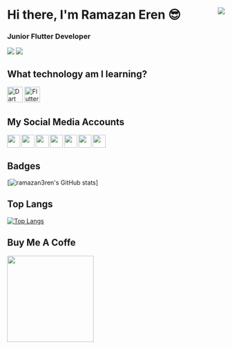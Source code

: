 <h1>Hi there, I'm Ramazan Eren 😎 <img src="https://media.giphy.com/media/unQ3IJU2RG7DO/giphy.gif" align="right"></h1>
<h3>Junior Flutter Developer</h3>

![](https://img.shields.io/badge/Framework-Flutter-informational?style=flat&logo=<Eren>&logoColor=red&color=blue)
![](https://img.shields.io/badge/Languages-Dart-informational?style=flat&logo=<>&logoColor=red&color=blue)

## What technology am I learning?

<p align="left">
<a href="https://dart.dev/" target="_blank" rel="noreferrer"><img src="https://raw.githubusercontent.com/danielcranney/readme-generator/main/public/icons/skills/dart-colored.svg" width="36" height="36" alt="Dart" /></a>
<a href="https://flutter.dev/" target="_blank" rel="noreferrer"><img src="https://raw.githubusercontent.com/danielcranney/readme-generator/main/public/icons/skills/flutter-colored.svg" width="36" height="36" alt="Flutter" /></a>
</p>

## My Social Media Accounts

<p align="left"> 
<a href="http://www.instagram.com/ramazan3ren" target="_blank" rel="noreferrer"><img width="30" src="https://unpkg.com/simple-icons@v4/icons/instagram.svg" align="left"/></a>

<a href="https://www.twitter.com/ramazan3ren" target="_blank" rel="noreferrer"><img width="30" src="https://unpkg.com/simple-icons@v4/icons/twitter.svg" align="left"/></a>

<a href="https://medium.com/@ramazan3ren" target="_blank" rel="noreferrer"><img width="30" src="https://unpkg.com/simple-icons@v4/icons/medium.svg" align="left"/></a>

<a href="https://www.github.com/ramazan3ren" target="_blank" rel="noreferrer"><img width="30" src="https://unpkg.com/simple-icons@v4/icons/github.svg" align="left"/></a>

<a href="https://www.twitch.com/ramazan3ren" target="_blank" rel="noreferrer"><img width="30" src="https://unpkg.com/simple-icons@v4/icons/twitch.svg" align="left"/></a>

<a href="https://www.linkedin.com/in/ramazan3ren/" target="_blank" rel="noreferrer"><img width="30" src="https://unpkg.com/simple-icons@v4/icons/linkedin.svg" align="left"/></a>

<a href="https://stackoverflow.com/users/17768110/ramazan-eren" target="_blank" rel="noreferrer"><img width="30" src="https://unpkg.com/simple-icons@v4/icons/stackoverflow.svg"/></a>
</p>


## Badges
[![ramazan3ren's GitHub stats](https://github-readme-stats.vercel.app/api?username=ramazan3ren&show_icons=true&theme=radical)]

## Top Langs
[![Top Langs](https://github-readme-stats.vercel.app/api/top-langs/?username=ramazan3ren&langs_count=8)](https://github.com/ramazan3ren/github-readme-stats)
<!-- 
[![Readme Card](https://github-readme-stats.vercel.app/api/pin/?username=ramazan3ren&repo=github-readme-stats)](https://github.com/ramazan3ren/github-readme-stats) -->



## Buy Me A Coffe
<a href="https://www.buymeacoffee.com/ramazan3ren"><img src="https://cdn.buymeacoffee.com/buttons/v2/default-yellow.png" width="200" /></a>


